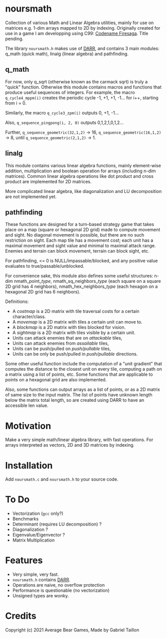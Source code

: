 # noursmath

Collection of various Math and Linear Algebra utilities, mainly for use on matrices e.g. 1-dim arrays mapped to 2D by indexing. 
Originally created for use in a game I am developping using C99: [Codename Firesaga](https://gitlab.com/Gabinou/firesagamaker). Title pending. 

The library ```noursmath.h``` makes use of [DARR](https://gitlab.com/Gabinou/darr), and contains 3 main modules: q_math (quick math), linalg (linear algebra) and pathfinding.

## q_math
    
For now, only q_sqrt (otherwise known as the carmack sqrt) is truly a "quick" function.
Otherwise this module contains macros and functions that produce useful sequences of integers.
For example, the macro ```q_cycle4_mppm(i)``` creates the periodic cycle -1, +1, +1, -1... for i++, starting from i = 0.

Similarly, the macro ```q_cycle3_zpm(i)``` outputs 0, +1, -1...

Also, ```q_sequence_pingpong(i, 2, 0)``` outputs 0,1,2,1,0,1,2...

Further, ```q_sequence_geometric(32,1,2)``` -> 16, ```q_sequence_geometric(16,1,2)``` -> 8, until ```q_sequence_geometric(2,1,2)``` -> 1.

## linalg

This module contains various linear algebra functions, mainly element-wise addition, multiplication and boolean operation for arrays (including n-dim matrices).
Common linear algebra operations like dot product and cross product are implemented for 2D matrices.

More complicated linear algebra, like diagonalization and LU decomposition are not implemented yet.

## pathfinding

These functions are designed for a turn-based strategy game that takes place on a map (square or hexagonal 2D grid) made to compute movement and sight. 
No diagonal movement is possible, but there are no such restriction on sight.
Each map tile has a movement cost; each unit has a maximal movement and sight value and minimal to maximal attack range.
Enemies and terrain can block movement, terrain can block sight, etc.

For pathfinding, <= 0 is NULL/impassable/blocked, and any positive value evaluates to true/passable/unblocked. 

For convenience sake, this module also defines some useful structures: n-dim nmath_point_*type*, nmath_sq_neighbors_*type* (each square on a square 2D grid has 4 neighbors), nmath_hex_neighbors_*type* (each hexagon on a hexagonal 2D grid has 6 neighbors).

Definitions:
- A *costmap* is a 2D matrix with tile traversal costs for a certain character/class.
- A *movemap* is a 2D matrix with tiles a certain unit can move to.
- A *blockmap* is a 2D matrix with tiles blocked for vision.
- A *sightmap* is a 2D matrix with tiles visible by a certain unit.
- Units can attack enemies that are on *attackable* tiles,
- Units can attack enemies from *assailable* tiles,
- Units can be push/pulled on *push/pullable* tiles,
- Units can be only be push/pulled in *push/pullable* directions.
<!-- a traversable tile is traversable WHETHER IT IS IN OUR MOVEMENT RANGE OR NOT. a MOVABLE tile is DIFFERENT than a TRAVERSIBLE tile. -->
<!-- although... movable implies that THE TILE MOVES. not the player! -> reachable tiles -->

Some other useful function include the computation of a "unit gradient" that computes the distance to the closest unit on every tile, computing a path on a matrix using a list of points, etc.
Some functions that are applicable to points on a hexagonal grid are also implemented.

Also, some functions can output arrays as a list of points, or as a 2D matrix of same size to the input matrix.
The list of points have unknown length below the matrix total length, so are created using DARR to have an accessible len value.

# Motivation
Make a very simple math/linear algebra library, with fast operations. For arrays interpreted as vectors, 2D and 3D matrices by indexing. 

# Installation
Add ```noursmath.c``` and ```noursmath.h``` to your source code.

# To Do
- Vectorization (```gcc``` only?)
- Benchmarks
- Determinant (requires LU decomposition) ?
- Diagonalization ?
- Eigenvalue/Eigenvector ?
- Matrix Multiplication

# Features
- Very simple, very fast.
- ```noursmath.h``` contains [DARR](https://gitlab.com/Gabinou/darr).
- Operations are naive, no overflow protection
- Performance is questionable (no vectorization)
- Unsigned types are wonky.

# Credits
Copyright (c) 2021 Average Bear Games, Made by Gabriel Taillon
